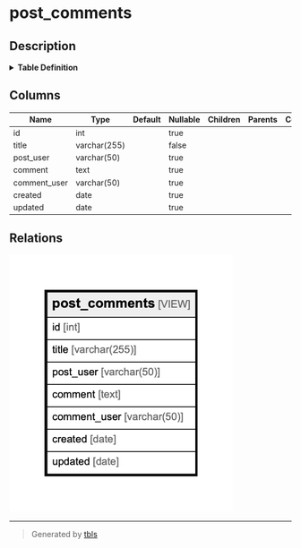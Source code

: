 # post_comments

## Description

<details>
<summary><strong>Table Definition</strong></summary>

```sql
CREATE VIEW post_comments AS (
  SELECT c.id, p.title, u2.username AS post_user, c.comment, u2.username AS comment_user, c.created, c.updated
  FROM posts AS p
  LEFT JOIN comments AS c on p.id = c.post_id
  LEFT JOIN users AS u on u.id = p.user_id
  LEFT JOIN users AS u2 on u2.id = c.user_id
);
```

</details>

## Columns

| Name | Type | Default | Nullable | Children | Parents | Comment |
| ---- | ---- | ------- | -------- | -------- | ------- | ------- |
| id | int |  | true |  |  |  |
| title | varchar(255) |  | false |  |  |  |
| post_user | varchar(50) |  | true |  |  |  |
| comment | text |  | true |  |  |  |
| comment_user | varchar(50) |  | true |  |  |  |
| created | date |  | true |  |  |  |
| updated | date |  | true |  |  |  |

## Relations

![er](post_comments.png)

---

> Generated by [tbls](https://github.com/k1LoW/tbls)
